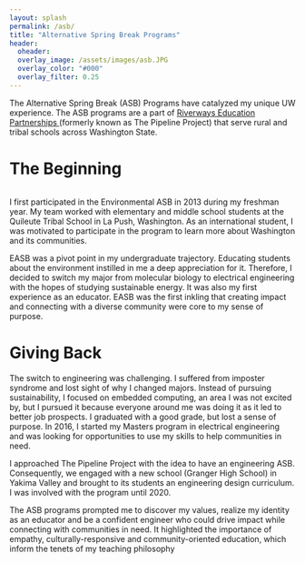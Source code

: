 ```yaml
---
layout: splash
permalink: /asb/
title: "Alternative Spring Break Programs"
header:
  oheader:
  overlay_image: /assets/images/asb.JPG 
  overlay_color: "#000"
  overlay_filter: 0.25 
---
```

 


The Alternative Spring Break (ASB) Programs have catalyzed my unique UW experience. The ASB programs are a part of <a href = "https://expd.uw.edu/riverways/rural-tribal/">Riverways Education Partnerships </a> (formerly known as The Pipeline Project) that serve rural and tribal schools across Washington State. 

<h1>The Beginning</h1>

<figure style="width: 300px" class="align-left">
  <img src="{{ site.url }}{{ site.baseurl }}/assets/images/identities.png" alt="">
</figure>

I first participated in the Environmental ASB in 2013 during my freshman year. My team worked with elementary and middle school students at the Quileute Tribal School in La Push, Washington. As an international student, I was motivated to participate in the program to learn more about Washington and its communities. 

EASB was a pivot point in my undergraduate trajectory. Educating students about the environment instilled in me a deep appreciation for it. Therefore, I decided to switch my major from molecular biology to electrical engineering with the hopes of studying sustainable energy. It was also my first experience as an educator. EASB was the first inkling that creating impact and connecting with a diverse community were core to my sense of purpose.


<h1>Giving Back</h1>

The switch to engineering was challenging. I suffered from imposter syndrome and lost sight of why I changed majors. Instead of pursuing sustainability, I focused on embedded computing, an area I was not excited by, but I pursued it because everyone around me was doing it as it led to better job prospects. I graduated with a good grade, but lost a sense of purpose. In 2016, I started my Masters program in electrical engineering and was looking for opportunities to use my skills to help communities in need.  

I approached The Pipeline Project with the idea to have an engineering ASB. Consequently, we engaged with a new school (Granger High School) in Yakima Valley and brought to its students an engineering design curriculum. I was involved with the program until 2020. 

The ASB programs prompted me to discover my values, realize my identity as an educator and be a confident engineer who could drive impact while connecting with communities in need. It highlighted the importance of empathy, culturally-responsive and community-oriented education, which inform the tenets of my teaching philosophy
